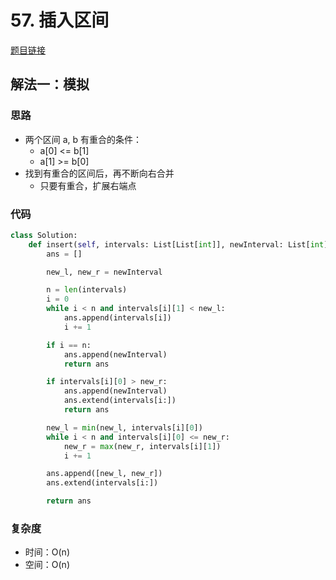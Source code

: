 # 57. 插入区间

[题目链接](https://leetcode.cn/problems/insert-interval/description)

## 解法一：模拟

### 思路

- 两个区间 a, b 有重合的条件：
  - a[0] <= b[1]
  - a[1] >= b[0]
- 找到有重合的区间后，再不断向右合并
  - 只要有重合，扩展右端点

### 代码

```py
class Solution:
    def insert(self, intervals: List[List[int]], newInterval: List[int]) -> List[List[int]]:
        ans = []

        new_l, new_r = newInterval

        n = len(intervals)
        i = 0
        while i < n and intervals[i][1] < new_l:
            ans.append(intervals[i])
            i += 1

        if i == n:
            ans.append(newInterval)
            return ans

        if intervals[i][0] > new_r:
            ans.append(newInterval)
            ans.extend(intervals[i:])
            return ans

        new_l = min(new_l, intervals[i][0])
        while i < n and intervals[i][0] <= new_r:
            new_r = max(new_r, intervals[i][1])
            i += 1

        ans.append([new_l, new_r])
        ans.extend(intervals[i:])

        return ans
```

### 复杂度

- 时间：O(n)
- 空间：O(n)
